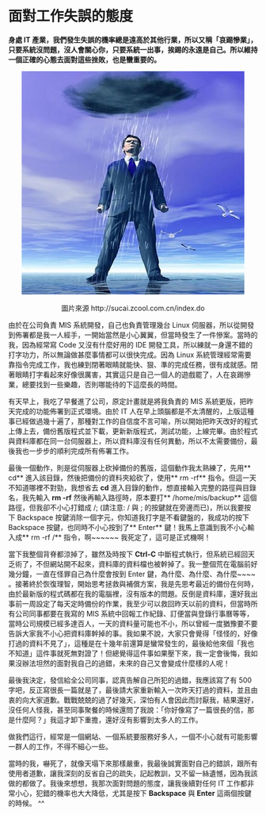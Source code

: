 # 面對工作失誤的態度

**身處 IT 產業，我們發生失誤的機率總是遠高於其他行業，所以又稱「哀踢慘業」，只要系統沒問題，沒人會關心你，只要系統一出事，挨踢的永遠是自己。所以維持一個正確的心態去面對這些挫敗，也是蠻重要的。**

<p align="center"><img src="images/5135ED13-513A-F39F-068B-A26D36176A10.jpg@700w_0e_1l.jpg" /></p>
<p align="center">圖片來源 http://sucai.zcool.com.cn/index.do

由於在公司負責 MIS 系統開發，自己也負責管理幾台 Linux 伺服器，所以從開發到佈署都是我一人經手，一開始當然是小心翼翼，但當時發生了一件慘案。當時的我，因為經常寫 Code 又沒有什麼好用的 IDE 開發工具，所以練就一身還不錯的打字功力，所以無論做甚麼事情都可以很快完成。因為 Linux 系統管理經常需要靠指令完成工作，我也練到閉著眼睛就能快、狠、準的完成任務，很有成就感。閉著眼睛打字看起來好像很厲害，其實這只是自己一個人的遊戲罷了，人在哀踢慘業，總要找到一些樂趣，否則哪能待的下這麼長的時間。

有天早上，我吃了早餐進了公司，原定計畫就是將我負責的 MIS 系統更版，把昨天完成的功能佈署到正式環境。由於 IT 人在早上頭腦都是不太清醒的，上版這種事已經做過幾十遍了，那種對工作的自信度不言可喻，所以開始把昨天改好的程式上傳上去，備份舊版程式並下載，更新新版程式，測試功能，上線完畢。由於程式與資料庫都在同一台伺服器上，所以資料庫沒有任何異動，所以不太需要備份，最後我也一步步的順利完成所有佈署工作。

最後一個動作，則是從伺服器上砍掉備份的舊版，這個動作我太熟練了，先用** cd** 進入該目錄，然後把備份的資料夾給砍了，使用** rm -rf** 指令。但這一天不知道哪裡不對勁，我想省去 **cd** 進入目錄的動作，想直接輸入完整的路徑與目錄名，我先輸入 **rm -rf** 然後再輸入路徑時，原本要打** /home/mis/backup** 這個路徑，但我卻不小心打錯成 /; (請注意: / 與 ; 的按鍵就在旁邊而已)，所以我要按下 Backspace 按鍵消除一個字元，你知道我打字是不看鍵盤的，我成功的按下 Backspace 按鍵，也同時不小心按到了** Enter** 鍵！我馬上意識到我不小心輸入成** rm -rf /** 指令，啊~~~~~~ 我死定了，這可是正式機啊！

當下我整個背脊都涼掉了，雖然及時按下 **Ctrl-C** 中斷程式執行，但系統已經回天乏術了，不但網站開不起來，資料庫的資料檔也被幹掉了。我一整個荒在電腦前好幾分鐘，一直在怪罪自己為什麼會按到 Enter 鍵，為什麼、為什麼、為什麼~~~~ 。接著終於恢復理智，開始思考拯救與補償方案，我是先思考最近的備份在何時，由於最新版的程式碼都在我的電腦裡，沒有版本的問題。反倒是資料庫，還好我出事前一周設定了每天定時備份的作業，我至少可以救回昨天以前的資料，但當時所有公司同事都要在我寫的 MIS 系統中回報工作紀錄、訂便當與登錄行事曆等等，當時公司規模已經多達百人，一天的資料量可能也不小，所以曾經一度猶豫要不要告訴大家我不小心把資料庫幹掉的事。我如果不說，大家只會覺得「怪怪的，好像打過的資料不見了」，這種是在十幾年前還算是蠻常發生的，最後給他來個「我也不知道」這件事就死無對證了！但總覺得這件事如果壓下來，我一定會後悔，我如果沒辦法坦然的面對我自己的過錯，未來的自己又會變成什麼樣的人呢！


最後我決定，發信給全公司同事，認真告解自己所犯的過錯，我應該寫了有 500 字吧，反正寫很長一篇就是了，最後請大家重新輸入一次昨天打過的資料，並且由衷的向大家道歉。戰戰兢兢的過了好幾天，深怕有人會因此而討厭我，結果還好，沒任何人怪我，甚至同事聚餐的時候還問了我說：「你好像寫了一篇很長的信，那是什麼阿？」我這才卸下重擔，還好沒有影響到太多人的工作。

做我們這行，經常是一個網站、一個系統要服務好多人，一個不小心就有可能影響一群人的工作，不得不細心一些。

當時的我，嚇死了，就像天塌下來那樣嚴重，我最後誠實面對自己的錯誤，跟所有使用者道歉，讓我深刻的反省自己的疏失，記起教訓，又不留一絲遺憾，因為我該做的都做了。我後來想想，我那次面對問題的態度，讓我後續對任何 IT 工作都非常小心，犯錯的機率也大大降低，尤其是按下 **Backspace** 與 **Enter** 這兩個按鍵的時候。 ^^